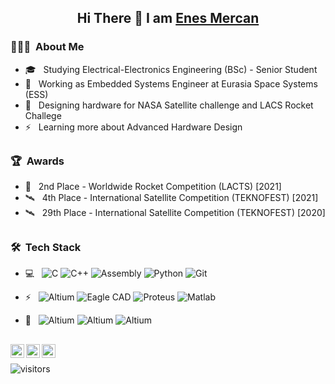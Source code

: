 
<!-- Greeting Section -->

<h2> 
  <p align="center">
      Hi There 👋 I am 
      <a href="https://github.com/enesmrcn">
      Enes Mercan
      </a>
  </p>
</h2>






<h3> 👨🏻‍💻 &nbsp;About Me </h3>

- 🎓 &nbsp; Studying Electrical-Electronics Engineering (BSc) - Senior Student
- 💼 &nbsp; Working as Embedded Systems Engineer at Eurasia Space Systems (ESS)
- 🚀 &nbsp; Designing hardware for NASA Satellite challenge and LACS Rocket Challege
- ⚡ &nbsp; Learning more about Advanced Hardware Design

<h2> 
  <p align="center">
  </p>
</h2>

<h3> 🏆 &nbsp;Awards</h3>

- 🚀 &nbsp; 2nd Place - Worldwide Rocket Competition (LACTS) [2021]
- 🛰️ &nbsp; 4th Place - International Satellite Competition (TEKNOFEST) [2021]
- 🛰️ &nbsp; 29th Place - International Satellite Competition (TEKNOFEST) [2020]



<h2> 
  <p align="center">
  </p>
</h2>


<h3> 🛠 &nbsp;Tech Stack</h3>

- 💻 &nbsp;
  ![C](https://img.shields.io/badge/-C-000000?style=flat&logo=C)
  ![C++](https://img.shields.io/badge/-C++-000000?style=flat&logo=C%2B%2B&logoColor=00599C)
  ![Assembly](https://img.shields.io/badge/-Assembly-000000?style=flat&logo=assemblyscript)
  ![Python](https://img.shields.io/badge/-Python-000000?style=flat&logo=python&logoColor=00599C)
  ![Git](https://img.shields.io/badge/-Git-000000?style=flat&logo=git&logoColor=00599C)
  
- ⚡ &nbsp;
  ![Altium](https://img.shields.io/badge/-Altium-000000?style=flat&logo=altiumdesigner&logoColor=#A5915F) 
  ![Eagle CAD](https://img.shields.io/badge/-Eagle-000000?style=flat&logo=autodesk&logoColor=#0696D7) 
  ![Proteus](https://img.shields.io/badge/-Proteus-000000?style=flat&logo=atom&logoColor=#66595C)
  ![Matlab](https://img.shields.io/badge/-Matlab-000000?style=flat&logo=matlab&logoColor=#A5915F)
  
- 🦾 &nbsp;
  ![Altium](https://img.shields.io/badge/-Hardware.Design-000000?style=flat)
  ![Altium](https://img.shields.io/badge/-Technical.Documentation-000000?style=flat)
  ![Altium](https://img.shields.io/badge/-Embedded.Software.Development-000000?style=flat) 
  
  
<h2> 
  <p align="center">
  </p>
</h2>


<p align="center">
    <a href="https://www.linkedin.com/in/tomascostax/">
      <img align="left" alt="TomasCostaK LinkedIn" width="22px" src="https://cdn.jsdelivr.net/npm/simple-icons@v3/icons/linkedin.svg" />
    </a>
    <a href="https://youtube.com">
      <img align="left" alt="TomasCostaK Youtube" width="22px" src="https://cdn.jsdelivr.net/npm/simple-icons@v3/icons/youtube.svg" />
    </a>
    <a href="https://medium.com">
      <img align="left" alt="TomasCostaK Medium" width="22px" src="https://cdn.jsdelivr.net/npm/simple-icons@v3/icons/medium.svg"/>
    </a>
</p>

<br />


  <!-- Visitors badge: -->
![visitors](https://visitor-badge.laobi.icu/badge?page_id=enesmrcn.enesmrcn)

